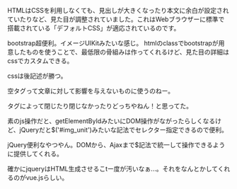 HTMLはCSSを利用しなくても、見出しが大きくなったり本文に余白が設定されていたりなど、見た目が調整されていました。これはWebブラウザーに標準で搭載されている「デフォルトCSS」が適応されているのです。

bootstrap超便利。イメージUIKitみたいな感じ。
htmlのclassでbootstrapが用意したものを使うことで、最低限の骨組みは作ってくれるけど、見た目の詳細はcssでカスタムできる。

cssは後記述が勝つ。

空タグって文章に対して影響を与えないものに使うのねー。

タグによって閉じたり閉じなかったりどっちやねん！と思ってた。

素のjs操作だと、getElementByIdみたいにDOM操作がながったらしくなるけど、jQueryだと$('#img_unit')みたいな記法でセレクター指定できるので便利。

jQuery便利なやつやん。DOMから、Ajaxまで$記法で統一して操作できるように提供してくれる。

確かにjqueryはHTML生成させるこtー度が汚いなぁ...。それをなんとかしてくれるのがvue.jsらしい。


